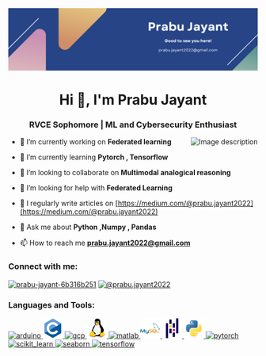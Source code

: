 <img src="https://github.com/Prabu1717/Prabu1717/blob/main/Blue%20and%20White%20Geometric%20Modern%20Personal%20LinkedIn%20Banner.png">
<h1 align="center">Hi 👋, I'm Prabu Jayant</h1>
<h3 align="center">RVCE Sophomore | ML and Cybersecurity Enthusiast</h3>
<img src="[https://www.google.com/url?sa=i&url=https%3A%2F%2Ficonscout.com%2Fillustration%2Fdeveloper-working-in-office-6494563&psig=AOvVaw3e8ONwfkTV5qb4d0GI3tw2&ust=1710173621904000&source=images&cd=vfe&opi=89978449&ved=0CBIQjRxqFwoTCNj9-qyL6oQDFQAAAAAdAAAAABAD](https://www.sardonyx.in/themes/images/software-development/sardonyx-softwaredevelopment001.gif)" alt="Image description" align="right">

- 🔭 I’m currently working on **Federated learning**

- 🌱 I’m currently learning **Pytorch , Tensorflow**

- 👯 I’m looking to collaborate on **Multimodal analogical reasoning**

- 🤝 I’m looking for help with **Federated Learning**

- 📝 I regularly write articles on [https://medium.com/@prabu.jayant2022](https://medium.com/@prabu.jayant2022)

- 💬 Ask me about **Python ,Numpy , Pandas**

- 📫 How to reach me **prabu.jayant2022@gmail.com**

<h3 align="left">Connect with me:</h3>
<p align="left">
<a href="https://linkedin.com/in/prabu-jayant-6b316b251" target="blank"><img align="center" src="https://raw.githubusercontent.com/rahuldkjain/github-profile-readme-generator/master/src/images/icons/Social/linked-in-alt.svg" alt="prabu-jayant-6b316b251" height="30" width="40" /></a>
<a href="https://medium.com/@prabu.jayant2022" target="blank"><img align="center" src="https://raw.githubusercontent.com/rahuldkjain/github-profile-readme-generator/master/src/images/icons/Social/medium.svg" alt="@prabu.jayant2022" height="30" width="40" /></a>
</p>

<h3 align="left">Languages and Tools:</h3>
<p align="left"> <a href="https://www.arduino.cc/" target="_blank" rel="noreferrer"> <img src="https://cdn.worldvectorlogo.com/logos/arduino-1.svg" alt="arduino" width="40" height="40"/> </a> <a href="https://www.cprogramming.com/" target="_blank" rel="noreferrer"> <img src="https://raw.githubusercontent.com/devicons/devicon/master/icons/c/c-original.svg" alt="c" width="40" height="40"/> </a> <a href="https://cloud.google.com" target="_blank" rel="noreferrer"> <img src="https://www.vectorlogo.zone/logos/google_cloud/google_cloud-icon.svg" alt="gcp" width="40" height="40"/> </a> <a href="https://www.linux.org/" target="_blank" rel="noreferrer"> <img src="https://raw.githubusercontent.com/devicons/devicon/master/icons/linux/linux-original.svg" alt="linux" width="40" height="40"/> </a> <a href="https://www.mathworks.com/" target="_blank" rel="noreferrer"> <img src="https://upload.wikimedia.org/wikipedia/commons/2/21/Matlab_Logo.png" alt="matlab" width="40" height="40"/> </a> <a href="https://www.mysql.com/" target="_blank" rel="noreferrer"> <img src="https://raw.githubusercontent.com/devicons/devicon/master/icons/mysql/mysql-original-wordmark.svg" alt="mysql" width="40" height="40"/> </a> <a href="https://pandas.pydata.org/" target="_blank" rel="noreferrer"> <img src="https://raw.githubusercontent.com/devicons/devicon/2ae2a900d2f041da66e950e4d48052658d850630/icons/pandas/pandas-original.svg" alt="pandas" width="40" height="40"/> </a> <a href="https://www.python.org" target="_blank" rel="noreferrer"> <img src="https://raw.githubusercontent.com/devicons/devicon/master/icons/python/python-original.svg" alt="python" width="40" height="40"/> </a> <a href="https://pytorch.org/" target="_blank" rel="noreferrer"> <img src="https://www.vectorlogo.zone/logos/pytorch/pytorch-icon.svg" alt="pytorch" width="40" height="40"/> </a> <a href="https://scikit-learn.org/" target="_blank" rel="noreferrer"> <img src="https://upload.wikimedia.org/wikipedia/commons/0/05/Scikit_learn_logo_small.svg" alt="scikit_learn" width="40" height="40"/> </a> <a href="https://seaborn.pydata.org/" target="_blank" rel="noreferrer"> <img src="https://seaborn.pydata.org/_images/logo-mark-lightbg.svg" alt="seaborn" width="40" height="40"/> </a> <a href="https://www.tensorflow.org" target="_blank" rel="noreferrer"> <img src="https://www.vectorlogo.zone/logos/tensorflow/tensorflow-icon.svg" alt="tensorflow" width="40" height="40"/> </a> </p>
